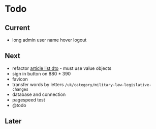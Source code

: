 # Todo

## Current

- long admin user name hover logout

## Next

- refactor [article list dto](app/code/Application/Article/List/Commands/Filter/ArticleDTO.php) - must use value objects
- sign in button on 880 * 390
- favicon
- transfer words by letters `/uk/category/military-law-legislative-changes`
- database and connection
- pagespeed test
- @todo

## Later
